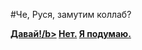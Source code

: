 #Че, Руся, замутим коллаб?

<a href="https://rhizomicmaze.github.io/unconsciousprocesses/"><b>Давай!/b></a> 
<a href="https://vk.cc/7oQgCI" target="_blank"><b>Нет.</b></a> 
<a href="https:/vk.cc/7oQA0x" target="_blank"><b>Я подумаю.</b></a> 
